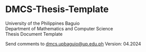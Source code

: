 # DMCS-Thesis-Template

University of the Philippines Baguio                        
Department of Mathematics and Computer Science              
Thesis Document Template

Send comments to dmcs.upbaguio@up.edu.ph
Version: 04.2024  

